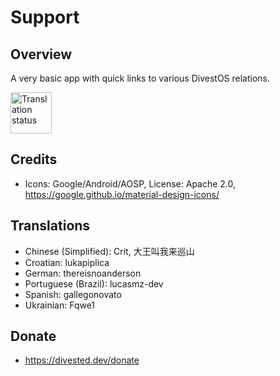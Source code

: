 Support
=======

Overview
--------
A very basic app with quick links to various DivestOS relations.

[<img src="https://hosted.weblate.org/widget/divestos/supportdivestos/287x66-grey.png"
     alt="Translation status"
     height="66">](https://hosted.weblate.org/engage/divestos/)

Credits
-------
- Icons: Google/Android/AOSP, License: Apache 2.0, https://google.github.io/material-design-icons/

Translations
------------
- Chinese (Simplified): Crit, 大王叫我来巡山
- Croatian: lukapiplica
- German: thereisnoanderson
- Portuguese (Brazil): lucasmz-dev
- Spanish: gallegonovato
- Ukrainian: Fqwe1

Donate
-------
- https://divested.dev/donate
